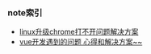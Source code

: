 ### note索引

+ [linux升级chrome打不开问题解决方案](https://github.com/cmdreay/note/blob/master/essay/linux/linux_chrome_pro.md)
+ [vue开发遇到的问题 心得和解决方案~~](https://github.com/cmdreay/note/blob/master/essay/day11_14.md)

